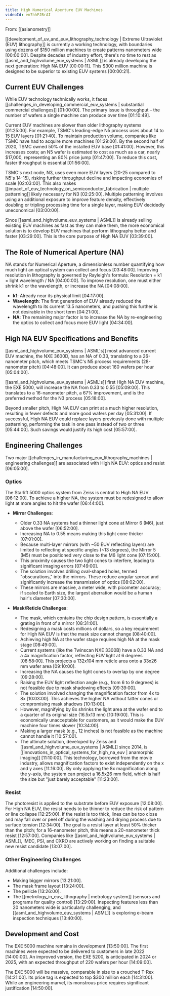 ```yaml
---
title: High Numerical Aperture EUV Machines
videoId: en7hhFJBrAI
---
```


From: [[asianometry]] <br/> 

[[development_of_uv_and_euv_lithography_technology | Extreme Ultraviolet (EUV) lithography]] is currently a working technology, with boundaries using dozens of $150 million machines to create patterns nanometers wide <a class="yt-timestamp" data-t="00:00:00">[00:00:00]</a>. Despite decades of industry effort, there's no time to rest as [[asml_and_highvolume_euv_systems | ASML]] is already developing the next generation: High NA EUV <a class="yt-timestamp" data-t="00:00:11">[00:00:11]</a>. This $300 million machine is designed to be superior to existing EUV systems <a class="yt-timestamp" data-t="00:00:21">[00:00:21]</a>.

## Current EUV Challenges

While EUV technology technically works, it faces [[challenges_in_developing_commercial_euv_systems | substantial commercial challenges]] <a class="yt-timestamp" data-t="01:00:00">[01:00:00]</a>. The primary issue is throughput – the number of wafers a single machine can produce over time <a class="yt-timestamp" data-t="01:10:49">[01:10:49]</a>.

Current EUV machines are slower than older lithography systems <a class="yt-timestamp" data-t="01:25:00">[01:25:00]</a>. For example, TSMC's leading-edge N5 process uses about 14 to 15 EUV layers <a class="yt-timestamp" data-t="01:21:40">[01:21:40]</a>. To maintain production volume, companies like TSMC have had to acquire more machines <a class="yt-timestamp" data-t="01:29:00">[01:29:00]</a>. By the second half of 2020, TSMC owned 50% of the installed EUV base <a class="yt-timestamp" data-t="01:41:00">[01:41:00]</a>. However, this increases costs; an N5 wafer is estimated to cost as much as a car, nearly $17,000, representing an 80% price jump <a class="yt-timestamp" data-t="01:47:00">[01:47:00]</a>. To reduce this cost, faster throughput is essential <a class="yt-timestamp" data-t="01:56:00">[01:56:00]</a>.

TSMC's next node, N3, uses even more EUV layers (20-25 compared to N5's 14-15), risking further throughput decline and impacting economies of scale <a class="yt-timestamp" data-t="02:03:00">[02:03:00]</a>. This also makes [[impact_of_euv_technology_on_semiconductor_fabrication | multiple patterning]] likely necessary for N3 <a class="yt-timestamp" data-t="02:25:00">[02:25:00]</a>. Multiple patterning involves using an additional exposure to improve feature density, effectively doubling or tripling processing time for a single layer, making EUV decidedly uneconomical <a class="yt-timestamp" data-t="03:00:00">[03:00:00]</a>.

Since [[asml_and_highvolume_euv_systems | ASML]] is already selling existing EUV machines as fast as they can make them, the more economical solution is to develop EUV machines that perform lithography better and faster <a class="yt-timestamp" data-t="03:29:00">[03:29:00]</a>. This is the core purpose of High NA EUV <a class="yt-timestamp" data-t="03:39:00">[03:39:00]</a>.

## The Role of Numerical Aperture (NA)

NA stands for Numerical Aperture, a dimensionless number quantifying how much light an optical system can collect and focus <a class="yt-timestamp" data-t="03:48:00">[03:48:00]</a>. Improving resolution in lithography is governed by Rayleigh's formula: Resolution = k1 × light wavelength / NA <a class="yt-timestamp" data-t="04:00:00">[04:00:00]</a>. To improve resolution, one must either shrink k1 or the wavelength, or increase the NA <a class="yt-timestamp" data-t="04:08:00">[04:08:00]</a>.

*   **k1**: Already near its physical limit <a class="yt-timestamp" data-t="04:17:00">[04:17:00]</a>.
*   **Wavelength**: The first generation of EUV already reduced the wavelength to its current 13.5 nanometers, and pushing this further is not desirable in the short term <a class="yt-timestamp" data-t="04:21:00">[04:21:00]</a>.
*   **NA**: The remaining major factor is to increase the NA by re-engineering the optics to collect and focus more EUV light <a class="yt-timestamp" data-t="04:34:00">[04:34:00]</a>.

## High NA EUV Specifications and Benefits

[[asml_and_highvolume_euv_systems | ASML's]] most advanced current EUV machine, the NXE 3600D, has an NA of 0.33, translating to a 26-nanometer pitch, which meets TSMC's N5 process requirements (28-nanometer pitch) <a class="yt-timestamp" data-t="04:48:00">[04:48:00]</a>. It can produce about 160 wafers per hour <a class="yt-timestamp" data-t="05:04:00">[05:04:00]</a>.

[[asml_and_highvolume_euv_systems | ASML's]] first High NA EUV machine, the EXE 5000, will increase the NA from 0.33 to 0.55 <a class="yt-timestamp" data-t="05:09:00">[05:09:00]</a>. This translates to a 16-nanometer pitch, a 67% improvement, and is the preferred method for the N3 process <a class="yt-timestamp" data-t="05:18:00">[05:18:00]</a>.

Beyond smaller pitch, High NA EUV can print at a much higher resolution, resulting in fewer defects and more good wafers per day <a class="yt-timestamp" data-t="05:31:00">[05:31:00]</a>. If successful, High NA EUV could replace layers previously done with multiple patterning, performing the task in one pass instead of two or three <a class="yt-timestamp" data-t="05:44:00">[05:44:00]</a>. Such savings would justify its high cost <a class="yt-timestamp" data-t="05:57:00">[05:57:00]</a>.

## Engineering Challenges

Two major [[challenges_in_manufacturing_euv_lithography_machines | engineering challenges]] are associated with High NA EUV: optics and resist <a class="yt-timestamp" data-t="06:05:00">[06:05:00]</a>.

### Optics

The Starlift 5000 optics system from Zeiss is central to High NA EUV <a class="yt-timestamp" data-t="06:12:00">[06:12:00]</a>.
To achieve a higher NA, the system must be redesigned to allow light at more angles to hit the wafer <a class="yt-timestamp" data-t="06:44:00">[06:44:00]</a>.

*   **Mirror Challenges**:
    *   Older 0.33 NA systems had a thinner light cone at Mirror 6 (M6), just above the wafer <a class="yt-timestamp" data-t="06:52:00">[06:52:00]</a>.
    *   Increasing NA to 0.55 means making this light cone thicker <a class="yt-timestamp" data-t="07:01:00">[07:01:00]</a>.
    *   Because multi-layer mirrors (with ~50 EUV reflecting layers) are limited to reflecting at specific angles (~13 degrees), the Mirror 5 (M5) must be positioned very close to the M6 light cone <a class="yt-timestamp" data-t="07:15:00">[07:15:00]</a>.
    *   This proximity causes the two light cones to interfere, leading to significant imaging errors <a class="yt-timestamp" data-t="07:49:00">[07:49:00]</a>.
    *   The solution involves drilling oval-shaped holes, termed "obscurations," into the mirrors. These reduce angular spread and significantly increase the transmission of optics <a class="yt-timestamp" data-t="08:02:00">[08:02:00]</a>.
    *   These mirrors are massive, a meter wide, with picometer accuracy; if scaled to Earth size, the largest aberration would be a human hair's diameter <a class="yt-timestamp" data-t="07:30:00">[07:30:00]</a>.

*   **Mask/Reticle Challenges**:
    *   The mask, which contains the chip design pattern, is essentially a grating in front of a mirror <a class="yt-timestamp" data-t="08:31:00">[08:31:00]</a>.
    *   Redesigning a mask costs millions of dollars, so a key requirement for High NA EUV is that the mask size cannot change <a class="yt-timestamp" data-t="08:40:00">[08:40:00]</a>.
    *   Achieving high NA at the wafer stage requires high NA at the mask stage <a class="yt-timestamp" data-t="08:49:00">[08:49:00]</a>.
    *   Current systems (like the Twinscan NXE 3300B) have a 0.33 NA and a 4x magnification factor, reflecting EUV light at 6 degrees <a class="yt-timestamp" data-t="08:58:00">[08:58:00]</a>. This projects a 132x104 mm reticle area onto a 33x26 mm wafer area <a class="yt-timestamp" data-t="09:10:00">[09:10:00]</a>.
    *   Increasing the NA causes the light cones to overlap by one degree <a class="yt-timestamp" data-t="09:28:00">[09:28:00]</a>.
    *   Raising the EUV light reflection angle (e.g., from 6 to 9 degrees) is not feasible due to mask shadowing effects <a class="yt-timestamp" data-t="09:39:00">[09:39:00]</a>.
    *   The solution involved changing the magnification factor from 4x to 8x <a class="yt-timestamp" data-t="10:03:00">[10:03:00]</a>. This achieves the higher NA without fatter cones or compromising mask shadows <a class="yt-timestamp" data-t="10:13:00">[10:13:00]</a>.
    *   However, magnifying by 8x shrinks the light area at the wafer end to a quarter of its original size (16.5x13 mm) <a class="yt-timestamp" data-t="10:19:00">[10:19:00]</a>. This is economically unacceptable for customers, as it would make the EUV machine four times slower <a class="yt-timestamp" data-t="10:34:00">[10:34:00]</a>.
    *   Making a larger mask (e.g., 12 inches) is not feasible as the machine cannot handle it <a class="yt-timestamp" data-t="10:57:00">[10:57:00]</a>.
    *   The ultimate solution, developed by Zeiss and [[asml_and_highvolume_euv_systems | ASML]] since 2014, is [[innovations_in_optical_systems_for_high_na_euv | anamorphic imaging]] <a class="yt-timestamp" data-t="11:10:00">[11:10:00]</a>. This technology, borrowed from the movie industry, allows magnification factors to exist independently on the x and y axes <a class="yt-timestamp" data-t="11:16:00">[11:16:00]</a>. By only applying the 8x magnification along the y-axis, the system can project a 16.5x26 mm field, which is half the size but "just barely acceptable" <a class="yt-timestamp" data-t="11:23:00">[11:23:00]</a>.

### Resist

The photoresist is applied to the substrate before EUV exposure <a class="yt-timestamp" data-t="12:08:00">[12:08:00]</a>. For High NA EUV, the resist needs to be thinner to reduce the risk of pattern or line collapse <a class="yt-timestamp" data-t="12:25:00">[12:25:00]</a>. If the resist is too thick, lines can be too close and may fall over or peel off during the washing and drying process due to surface tension <a class="yt-timestamp" data-t="12:34:00">[12:34:00]</a>. The goal is a resist layer at least 50% thicker than the pitch; for a 16-nanometer pitch, this means a 20-nanometer thick resist <a class="yt-timestamp" data-t="12:57:00">[12:57:00]</a>. Companies like [[asml_and_highvolume_euv_systems | ASML]], IMEC, PSI, and CXRO are actively working on finding a suitable new resist candidate <a class="yt-timestamp" data-t="13:07:00">[13:07:00]</a>.

### Other Engineering Challenges

Additional challenges include:
*   Making bigger mirrors <a class="yt-timestamp" data-t="13:21:00">[13:21:00]</a>.
*   The mask frame layout <a class="yt-timestamp" data-t="13:24:00">[13:24:00]</a>.
*   The pellicle <a class="yt-timestamp" data-t="13:26:00">[13:26:00]</a>.
*   The [[metrology_in_euv_lithography | metrology system]] (sensors and programs for quality control) <a class="yt-timestamp" data-t="13:29:00">[13:29:00]</a>. Inspecting features less than 20 nanometers wide is particularly challenging, and [[asml_and_highvolume_euv_systems | ASML]] is exploring e-beam inspection techniques <a class="yt-timestamp" data-t="13:40:00">[13:40:00]</a>.

## Development and Cost

The EXE 5000 machine remains in development <a class="yt-timestamp" data-t="13:50:00">[13:50:00]</a>. The first machines were expected to be delivered to customers in late 2022 <a class="yt-timestamp" data-t="14:00:00">[14:00:00]</a>. An improved version, the EXE 5200, is anticipated in 2024 or 2025, with an expected throughput of 220 wafers per hour <a class="yt-timestamp" data-t="14:09:00">[14:09:00]</a>.

The EXE 5000 will be massive, comparable in size to a crouched T-Rex <a class="yt-timestamp" data-t="14:21:00">[14:21:00]</a>. Its price tag is expected to top $300 million each <a class="yt-timestamp" data-t="14:31:00">[14:31:00]</a>. While an engineering marvel, its monstrous price requires significant justification <a class="yt-timestamp" data-t="14:50:00">[14:50:00]</a>.